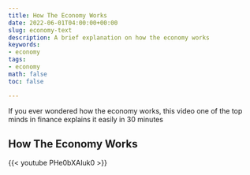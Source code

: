 ```yaml
---
title: How The Economy Works
date: 2022-06-01T04:00:00+00:00
slug: economy-text
description: A brief explanation on how the economy works
keywords:
- economy
tags:
- economy
math: false
toc: false

---
```

If you ever wondered how the economy works, this video one of the top minds in finance explains it easily in 30 minutes

## How The Economy Works

{{< youtube PHe0bXAIuk0 >}}